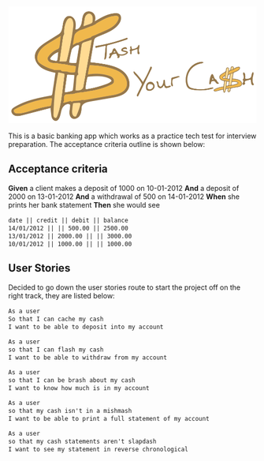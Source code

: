 
![Alt Text](/docs/stash-your-cash.png)

This is a basic banking app which works as a practice tech test for interview preparation. The acceptance criteria outline is shown below:


## Acceptance criteria

**Given** a client makes a deposit of 1000 on 10-01-2012
**And** a deposit of 2000 on 13-01-2012
**And** a withdrawal of 500 on 14-01-2012
**When** she prints her bank statement
**Then** she would see

```
date || credit || debit || balance
14/01/2012 || || 500.00 || 2500.00
13/01/2012 || 2000.00 || || 3000.00
10/01/2012 || 1000.00 || || 1000.00
```


## User Stories

Decided to go down the user stories route to start the project off on the right track, they are listed below:

```
As a user
So that I can cache my cash
I want to be able to deposit into my account
```

```
As a user
so that I can flash my cash
I want to be able to withdraw from my account
```

```
As a user
so that I can be brash about my cash
I want to know how much is in my account
```

```
As a user
so that my cash isn't in a mishmash
I want to be able to print a full statement of my account
```

```
As a user
so that my cash statements aren't slapdash
I want to see my statement in reverse chronological
```
